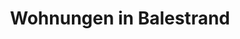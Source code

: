 ---
menu:
  main:
    weight: 2
    name: Wohnungen

url: /de/wohnungen

sitemap:
  priority: 1

description: Wir nutzen Airbnb für die Buchung. Nachfolgend haben wir unsere zur Vermietung verfügbaren Apartments aufgelistet.

title: Wohnungen in Balestrand
intro: Wir nutzen Airbnb für die Buchung. Nachfolgend haben wir unsere zur Vermietung verfügbaren Apartments aufgelistet.
intro-button-text: Klicken Sie für weitere praktische Informationen

apartments:
- title: Holmen 19A
  desc: "Neue Wohnung im Zentrum von Balestrand für 4 Personen. 2 Schlafzimmer, (optional, wenn Sie Einzelbetten oder Doppelbett wünschen).
Reisebett vorhanden. Ein zusätzlicher Gast im Zustellbett.
Die Wohnung verfügt über einen großen Balkon mit mehreren Sitzplätzen."

  details:
    - "4 personen"
    - "- 2 schlafzimmer"
    - "- 134 qm"

  images:
    - src: /images/apartments/holmen-19a.jpg
    - src: /images/apartments/holmen-19a-11-view-kopi.jpg
    - src: /images/IMG_6390.jpeg
    - src: /images/apartments/holmen-19a-3-livingroom.webp
    - src: /images/apartments/holmen-19a-4-livingroom.webp
    - src: /images/apartments/holmen-19a-5-kitchen.webp
    - src: /images/apartments/holmen-19a-5-bathroom.webp
    - src: /images/apartments/holmen-19a-6-bathroom.webp
    - src: /images/apartments/holmen-19a-7-bedroom.webp    
    - src: /images/apartments/holmen-19a-8-bedroom.webp
    - src: /images/apartments/holmen-19a-2-floor.webp

  link: https://airbnb.no/rooms/25425181
  alt: apartment central balcony family single room double room furnished

- title: Holmen 19B
  desc: "Neue Wohnung im Zentrum von Balestrand für 8 Personen. (Möglichkeit von 2 zusätzlichen Gästen gegen Aufpreis). 4 Schlafzimmer (optional, wenn Sie ein Einzel- oder Doppelbett wünschen). Kinderbett vorhanden. Die Wohnung verfügt über einen großen Balkon und einen kleinen Balkon im Dachgeschoss."

  details:
    - "8 personen"
    - "- 4 schlafzimmer"
    - "- 193 qm"

  images: 
    - src: /images/apartments/holmen-19b.jpg
    - src: /images//IMG_6374.jpeg
    - src: /images//IMG_6372.jpeg
    - src: /images//IMG_6386.jpeg 
    - src: /images/apartments/holmen-19b-1-kitchen.webp
    - src: /images/apartments/holmen-19b-2-kitchen.jpg  
    - src: /images/apartments/holmen-19b-3-livingroom.jpg
    - src: /images/apartments/holmen-19b-4-livingroom.jpg
    - src: /images/apartments/holmen-19b-5-bedroom.jpg
    - src: /images/apartments/holmen-19b-6-bathroom.webp
    - src: /images/apartments/holmen-19b-7-bathroom.webp
    - src: /images/apartments/holmen-19b-10-bedroom.jpg
    - src: /images/apartments/holmen-19b-11-bedroom.webp
    - src: /images/apartments/holmen-19b-14-bedroom.webp
    - src: /images/apartments/holmen-19b-16-floor.webp
    - src: /images/apartments/holmen-19b-17-floor.webp

  link: www.airbnb.no/rooms/29767798
  alt: leiligheter overnatting balestrand sentralt

---
